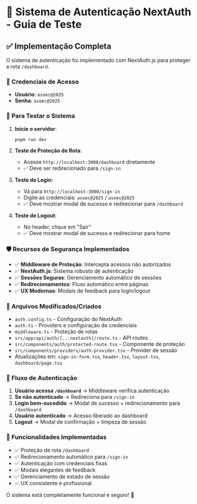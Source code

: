 # 🔐 Sistema de Autenticação NextAuth - Guia de Teste

## ✅ Implementação Completa

O sistema de autenticação foi implementado com NextAuth.js para proteger a rota `/dashboard`.

### 🔑 Credenciais de Acesso

- **Usuário**: `asoec@2025`
- **Senha**: `asoec@2025`

### 🚀 Para Testar o Sistema

1. **Inicie o servidor**:

   ```bash
   pnpm run dev
   ```

2. **Teste de Proteção de Rota**:
   - Acesse `http://localhost:3000/dashboard` diretamente
   - ✅ Deve ser redirecionado para `/sign-in`

3. **Teste de Login**:
   - Vá para `http://localhost:3000/sign-in`
   - Digite as credenciais: `asoec@2025` / `asoec@2025`
   - ✅ Deve mostrar modal de sucesso e redirecionar para `/dashboard`

4. **Teste de Logout**:
   - No header, clique em "Sair"
   - ✅ Deve mostrar modal de sucesso e redirecionar para home

### 🛡️ Recursos de Segurança Implementados

- ✅ **Middleware de Proteção**: Intercepta acessos não autorizados
- ✅ **NextAuth.js**: Sistema robusto de autenticação
- ✅ **Sessões Seguras**: Gerenciamento automático de sessões
- ✅ **Redirecionamentos**: Fluxo automático entre páginas
- ✅ **UX Modernas**: Modais de feedback para login/logout

### 📁 Arquivos Modificados/Criados

- `auth.config.ts` - Configuração do NextAuth
- `auth.ts` - Providers e configuração de credenciais
- `middleware.ts` - Proteção de rotas
- `src/app/api/auth/[...nextauth]/route.ts` - API routes
- `src/components/auth/protected-route.tsx` - Componente de proteção
- `src/components/providers/auth-provider.tsx` - Provider de sessão
- Atualizações em: `sign-in-form.tsx`, `header.tsx`, `layout.tsx`, `dashboard/page.tsx`

### 🔄 Fluxo de Autenticação

1. **Usuário acessa `/dashboard`** → Middleware verifica autenticação
2. **Se não autenticado** → Redireciona para `/sign-in`
3. **Login bem-sucedido** → Modal de sucesso + redirecionamento para `/dashboard`
4. **Usuário autenticado** → Acesso liberado ao dashboard
5. **Logout** → Modal de confirmação + limpeza de sessão

### 🎯 Funcionalidades Implementadas

- ✅ Proteção de rota `/dashboard`
- ✅ Redirecionamento automático para `/sign-in`
- ✅ Autenticação com credenciais fixas
- ✅ Modais elegantes de feedback
- ✅ Gerenciamento de estado de sessão
- ✅ UX consistente e profissional

O sistema está completamente funcional e seguro! 🚀
